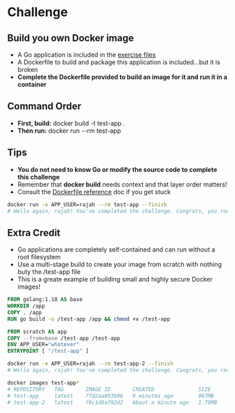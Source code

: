 # Challenge

## Build you own Docker image

* A Go application is included in the [exercise files](https://www.linkedin.com/learning/docker-essential-training/challenge-build-and-run-your-first-image?autoSkip=true&resume=false)
* A Dockerfile to build and package this application
    is included...but it is broken
* **Complete the Dockerfile provided to build an image for it and run it in a container**

## Command Order

* **First, build:** docker build -t test-app .
* **Then run:** docker run --rm test-app

## Tips

* **You do not need to know Go or modify the source code to complete this challenge**
* Remember that **docker build** needs context and that layer order matters!
* Consult the [Dockerfile reference](https://docs.docker.com/engine/reference/builder/) doc if you get stuck

```bash
docker run -e APP_USER=rajah --rm test-app --finish
# Hello again, rajah! You've completed the challenge. Congrats, you rock!
```

## Extra Credit

* Go applications are completely self-contained and can run without a root filesystem
* Use a multi-stage build to create your image from scratch with nothing buty the /test-app file
* This is a greate example of building small and highly secure Docker images!

```dockerfile
FROM golang:1.18 AS base
WORKDIR /app
COPY . /app
RUN go build -o /test-app /app && chmod +x /test-app

FROM scratch AS app
COPY --from=base /test-app /test-app
ENV APP_USER="whatever"
ENTRYPOINT [ "/test-app" ]

```

```bash
docker run -e APP_USER=rajah --rm test-app-2 --finish
# Hello again, rajah! You've completed the challenge. Congrats, you rock!
```

```bash
docker images test-app*
# REPOSITORY   TAG       IMAGE ID       CREATED              SIZE
# test-app     latest    7fd2aa893b96   9 minutes ago        967MB
# test-app-2   latest    f6c1d8a792d2   About a minute ago   1.79MB
```
